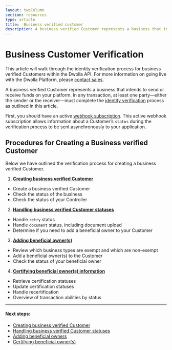 ```yaml
---
layout: twoColumn
section: resources
type: article
title:  Business verified customer
description: A business verified Customer represents a business that intends to send or receive funds on your platform.
---
```

# Business Customer Verification

This article will walk through the identity verification process for business verified Customers within the Dwolla API. For more information on going live with the Dwolla Platform, please [contact sales](https://www.dwolla.com/contact).

A business verified Customer represents a business that intends to send or receive funds on your platform. In any transaction, at least one party—either the sender or the receiver—must complete the [identity verification](https://www.dwolla.com/updates/guide-to-cip-customer-identification-program-dwolla-payments-api/) process as outlined in this article.

First, you should have an active [webhook subscription](https://docsv2.dwolla.com/#webhook-subscriptions). This active webhook subscription allows information about a Customer’s `status` during the verification process to be sent asynchronously to your application.

## Procedures for Creating a Business verified Customer

Below we have outlined the verification process for creating a business verified Customer.

1. [**Creating business verified Customer**](/resources/business-verified-customer/create-business-verified-customers.html)
 * Create a business verified Customer
 * Check the status of the business
 * Check the status of your Controller
2. [**Handling business verified Customer statuses**](/resources/business-verified-customer/handling-controller-and-customer-statuses.html)
 * Handle `retry` status
 * Handle `document` status, including document upload
 * Determine if you need to add a beneficial owner to your Customer
3. [**Adding beneficial owner(s)**](/resources/business-verified-customer/adding-beneficial-owners.html)
 * Review which business types are exempt and which are non-exempt
 * Add a beneficial owner(s) to the Customer
 * Check the status of your beneficial owner
4. [**Certifying beneficial owner(s) information**](/resources/business-verified-customer/handling-beneficial-owner-certification.html)
 * Retrieve certification statuses
 * Update certification statuses
 * Handle recertification
 * Overview of transaction abilities by status

* * *

#### Next steps:

* [Creating business verified Customer](/resources/business-verified-customer/create-business-verified-customers.html)
* [Handling business verified Customer statuses](/resources/business-verified-customer/handling-controller-and-customer-statuses.html)
* [Adding beneficial owners](/resources/business-verified-customer/adding-beneficial-owners.html)
* [Certifying beneficial owner(s)](/resources/business-verified-customer/handling-beneficial-owner-certification.html)

